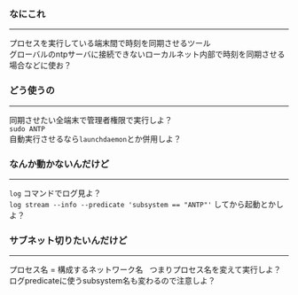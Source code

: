 ### なにこれ
------
プロセスを実行している端末間で時刻を同期させるツール  
グローバルのntpサーバに接続できないローカルネット内部で時刻を同期させる場合などに使お？  

### どう使うの
------
同期させたい全端末で管理者権限で実行しよ？  
```sudo ANTP```  
自動実行させるなら`launchdaemon`とか併用しよ？

### なんか動かないんだけど
------
```log``` コマンドでログ見よ？  
```log stream --info --predicate 'subsystem == "ANTP"'``` してから起動とかしよ？

### サブネット切りたいんだけど
------
プロセス名 = 構成するネットワーク名  
つまりプロセス名を変えて実行しよ？  
ログpredicateに使うsubsystem名も変わるので注意しよ？
